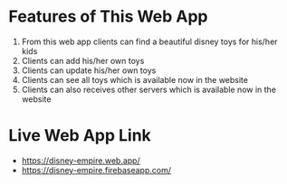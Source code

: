 # Features of This Web App
1. From this web app clients can find a beautiful disney toys for his/her kids
2. Clients can add his/her own toys
3. Clients can update his/her own toys
4. Clients can see all toys which is available now in the website
5. Clients can also receives other servers which is available now in the website

# Live Web App Link
* https://disney-empire.web.app/
* https://disney-empire.firebaseapp.com/
